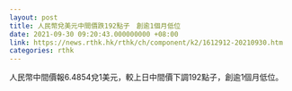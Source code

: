 ```yaml
---
layout: post
title: 人民幣兌美元中間價跌192點子　創逾1個月低位
date: 2021-09-30 09:20:43.000000000 +08:00
link: https://news.rthk.hk/rthk/ch/component/k2/1612912-20210930.htm
categories: rthk
---
```


人民幣中間價報6.4854兌1美元，較上日中間價下調192點子，創逾1個月低位。
